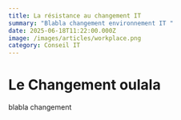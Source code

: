 ```yaml
---
title: La résistance au changement IT
summary: "Blabla changement environnement IT "
date: 2025-06-18T11:22:00.000Z
image: /images/articles/workplace.png
category: Conseil IT
---
```

# Le Changement oulala



blabla changement
